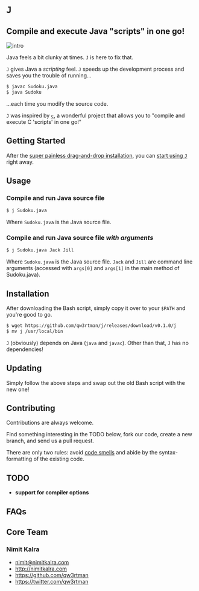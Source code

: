 # `J`
## Compile and execute Java "scripts" in one go!

![intro](https://raw.githubusercontent.com/qw3rtman/J/add-screenshots/screenshots/intro.png)

Java feels a bit clunky at times. `J` is here to fix that.

`J` gives Java a *scripting* feel. `J` speeds up the development process and saves you the trouble of running...

```sh
$ javac Sudoku.java
$ java Sudoku
```

...each time you modify the source code.

`J` was inspired by [`c`](https://github.com/ryanmjacobs/c), a wonderful project that allows you to "compile and execute C 'scripts' in one go!"


## Getting Started
After the [super painless drag-and-drop installation](#installation), you can [start using `J`](#usage) right away.

## Usage
### Compile and run Java source file
```sh
$ j Sudoku.java
```

Where `Sudoku.java` is the Java source file.

### Compile and run Java source file *with arguments*
```sh
$ j Sudoku.java Jack Jill
```

Where `Sudoku.java` is the Java source file. `Jack` and `Jill` are command line arguments (accessed with `args[0]` and `args[1]` in the main method of Sudoku.java).

## Installation
After downloading the Bash script, simply copy it over to your `$PATH` and you're good to go.
```sh
$ wget https://github.com/qw3rtman/j/releases/download/v0.1.0/j
$ mv j /usr/local/bin
```

`J` (obviously) depends on Java (`java` and `javac`). Other than that, `J` has no dependencies!

## Updating
Simply follow the above steps and swap out the old Bash script with the new one!

## Contributing
Contributions are always welcome.

Find something interesting in the TODO below, fork our code, create a new branch, and send us a pull request.

There are only two rules: avoid [code smells](http://blog.codinghorror.com/code-smells/) and abide by the syntax-formatting of the existing code.

## TODO
* **support for compiler options**

## FAQs

## Core Team
### Nimit Kalra
* <nimit@nimitkalra.com>
* <http://nimitkalra.com>
* <https://github.com/qw3rtman>
* <https://twitter.com/qw3rtman>
